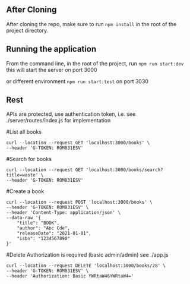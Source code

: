 ## After Cloning
After cloning the repo, make sure to run `npm install` in the root of the project directory.

## Running the application
From the command line, in the root of the project, run `npm run start:dev` this will start the server on port 3000
  
or different environment `npm run start:test`
on port 3030

## Rest

APIs are protected, use authentication token, i.e.
see ./server/routes/index.js for implementation

#List all books
```
curl --location --request GET 'localhost:3000/books' \
--header 'G-TOKEN: ROM831ESV'
```

#Search for books
```
curl --location --request GET 'localhost:3000/books/search?title=waste' \
--header 'G-TOKEN: ROM831ESV'
```

#Create a book
```
curl --location --request POST 'localhost:3000/books' \
--header 'G-TOKEN: ROM831ESV' \
--header 'Content-Type: application/json' \
--data-raw '{
    "title": "BOOK",
    "author": "Abc Cde",
    "releaseDate": "2021-01-01",
    "isbn": "1234567890"
}'
```

#Delete
Authorization is required (basic admin/admin)
see ./app.js
```
curl --location --request DELETE 'localhost:3000/books/28' \
--header 'G-TOKEN: ROM831ESV' \
--header 'Authorization: Basic YWRtaW46YWRtaW4='
```

